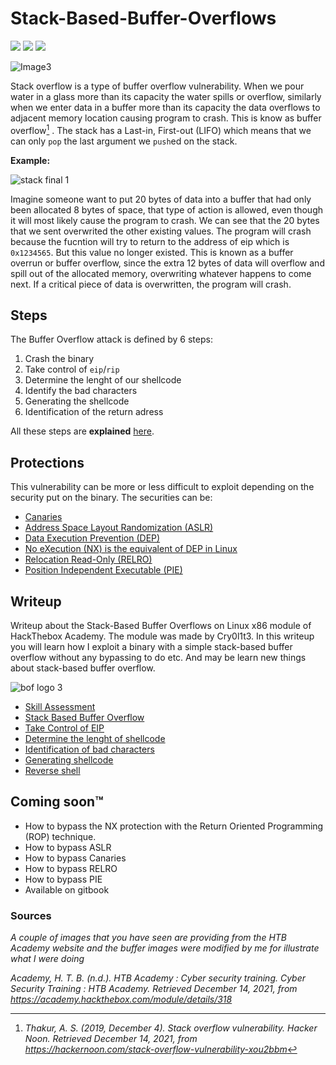# Stack-Based-Buffer-Overflows
![](https://img.shields.io/badge/-HackTheBox-brightgreen) ![](https://img.shields.io/github/license/B1rby/Stack-Based-Buffer-Overflows-on-Linux-x86) ![](https://img.shields.io/github/last-commit/B1rby/Stack-Based-Buffer-Overflows-on-Linux-x86) 

![Image3](https://user-images.githubusercontent.com/87600765/147373294-b205c6a9-82e0-448b-a448-e75f0f1abd0f.png)


Stack overflow is a type of buffer overflow vulnerability. When we pour water in a glass more than its capacity the water spills or overflow, similarly when we enter data in a buffer more than its capacity the data overflows to adjacent memory location causing program to crash. This is know as buffer overflow[^1] . The stack has a Last-in, First-out (LIFO) which means that we can only `pop` the last argument we `push`ed on the stack. 

**Example:**

![stack final 1](https://user-images.githubusercontent.com/87600765/147395873-664e6c6d-b363-4d8e-add0-f69979eb7409.png)

Imagine someone want to put 20 bytes of data into a buffer that had only been allocated 8 bytes of space, that type of action is allowed, even though it will most likely cause the program to crash. We can see that the 20 bytes that we sent overwrited the other existing values. The program will crash because the fucntion will try to return to the address of eip which is `0x1234565`. But this value no longer existed. This is known as a buffer overrun or buffer overflow, since the extra 12 bytes of data will overflow and spill out of the allocated memory, overwriting whatever happens to come next. If a critical piece of data is overwritten, the program will crash.


## Steps
The Buffer Overflow attack is defined by 6 steps:
1. Crash the binary
2. Take control of `eip`/`rip`
3. Determine the lenght of our shellcode
4. Identify the bad characters
5. Generating the shellcode
6. Identification of the return adress

All these steps are **explained** [here](https://github.com/B1rby/Stack-Based-Buffer-Overflows/blob/Skill-Asessment/Skill%20Asessment.md).
## Protections 
This vulnerability can be more or less difficult to exploit depending on the security put on the binary. The securities can be:
- [Canaries](https://en.wikipedia.org/wiki/Buffer_overflow_protection)
- [Address Space Layout Randomization (ASLR)](https://en.wikipedia.org/wiki/Address_space_layout_randomization)
- [Data Execution Prevention (DEP)](https://docs.microsoft.com/en-us/windows/win32/memory/data-execution-prevention)
- [No eXecution (NX) is the equivalent of DEP in Linux](https://docs.microsoft.com/en-us/windows/win32/win7appqual/dep-nx-protection)
- [Relocation Read-Only (RELRO)](https://ctf101.org/binary-exploitation/relocation-read-only/)
- [Position Independent Executable (PIE)](https://en.wikipedia.org/wiki/Position-independent_code)

## Writeup
Writeup about the Stack-Based Buffer Overflows on Linux x86 module of HackThebox Academy. The module was made by Cry0l1t3. In this writeup you will learn how I exploit a binary with a simple stack-based buffer overflow without any bypassing to do etc. And may be learn new things about stack-based buffer overflow.

![bof logo 3](https://user-images.githubusercontent.com/87600765/146174485-607fd934-cfea-4435-aa85-fec5fcb293e0.png)

- [Skill Assessment](https://github.com/B1rby/Stack-Based-Buffer-Overflows-on-Linux-x86/blob/Skill-Asessment/Skill%20Asessment.md)
- [Stack Based Buffer Overflow](https://github.com/B1rby/Stack-Based-Buffer-Overflows-on-Linux-x86/blob/Module-Questions/Stack-Based%20Buffer%20Overflow%20Section.md)
- [Take Control of EIP](https://github.com/B1rby/Stack-Based-Buffer-Overflows-on-Linux-x86/blob/Module-Questions/Take%20Control%20of%20EIP%20Section.md)
- [Determine the lenght of shellcode](https://github.com/B1rby/Stack-Based-Buffer-Overflows-on-Linux-x86/blob/Module-Questions/Determine%20the%20Length%20for%20Shellcode%20Section.md)
- [Identification of bad characters](https://github.com/B1rby/Stack-Based-Buffer-Overflows-on-Linux-x86/blob/Module-Questions/Identification%20of%20Bad%20Characters%20Section.md)
- [Generating shellcode](https://github.com/B1rby/Stack-Based-Buffer-Overflows-on-Linux-x86/blob/Module-Questions/Generating%20Shellcode%20Section.md)
- [Reverse shell](https://github.com/B1rby/Stack-Based-Buffer-Overflows-on-Linux-x86/blob/Module-Questions/Reverse%20shell.md)

## Coming soon™
- How to bypass the NX protection with the Return Oriented Programming (ROP) technique.
- How to bypass ASLR
- How to bypass Canaries
- How to bypass RELRO
- How to bypass PIE
- Available on gitbook

### Sources
*A couple of images that you have seen are providing from the HTB Academy website and the buffer images were modified by me for illustrate what I were doing*

*Academy, H. T. B. (n.d.). HTB Academy : Cyber security training. Cyber Security Training : HTB Academy. Retrieved December 14, 2021, from https://academy.hackthebox.com/module/details/318*
[^1]:*Thakur, A. S. (2019, December 4). Stack overflow vulnerability. Hacker Noon. Retrieved December 14, 2021, from https://hackernoon.com/stack-overflow-vulnerability-xou2bbm*
